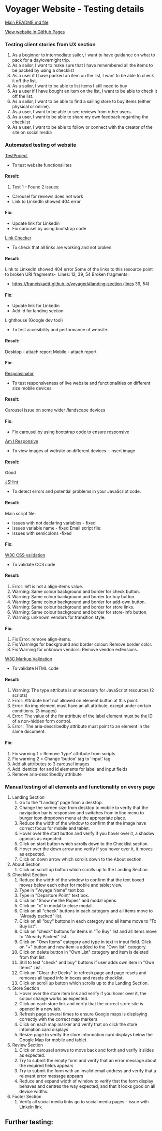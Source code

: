 # Voyager Website - Testing details

[Main README.md file](README.md)

[View website in GitHub Pages](https://franciskadtt.github.io/voyager/)

### Testing client stories from UX section
1. As a beginner to intermediate sailor, I want to have guidance on what to pack for a day/overnight trip.
2. As a sailor, I want to make sure that I have remembered all the items to be packed by using a checklist
3. As a user if I have packed an item on the list, I want to be able to check it off the list.
4. As a sailor, I want to be able to list items I still need to buy 
5. As a user if I have bought an item on the list, I want to be able to check it off the list.
6. As a sailor, I want to be able to find a sailing store to buy items (either physical or online).
7. As a user, I want to be able to see reviews from other users.
8. As a user, I want to be able to share my own feedback regarding the checklist
9. As a user, I want to be able to follow or connect with the creator of the site on social media


### Automated testing of website
[TestProject](https://testproject.io/)
- To test website functionailites
#### Result:
1. Test 1 - Found 2 issues:
* Carousel for reviews does not work
* Link to LinkedIn showed 404 error
#### Fix: 
* Update link for Linkedin
* Fix carousel by using bootstrap code


[Link Checker](https://validator.w3.org/checklink)
- To check that all links are working and not broken.
#### Result:
Link to LinkedIn showed 404 error
Some of the links to this resource point to broken URI fragments-  Lines: 12, 39, 54
Broken fragments:
* https://franciskadtt.github.io/voyager/#landing-section (lines 39, 54)
#### Fix: 
* Update link for Linkedin
* Add id for landing section

Lighthouse (Google dev tool)
- To test accesibility and performance of website.
#### Result:
Desktop - attach report
Mobile - attach report
#### Fix:

[Responsinator](http://www.responsinator.com/)
- To test responsiveness of live website and functionalities on different size mobile devices
#### Result:
Carousel issue on some wider /landscape devices
#### Fix:
* Fix carousel by using bootstrap code to ensure responsive

[Am I Responsive](http://ami.responsivedesign.is/)
- To view images of website on different devices - insert image
#### Result:
Good

[JSHint](https://jshint.com/)
- To detect errors and potential problems in your JavaScript code.
#### Result:
Main script file:
- Issues with not declaring variables - fixed
- Issues variable name - fixed
Email script file:
- Issues with semicolons -fixed
#### Fix:

[W3C CSS validation](https://jigsaw.w3.org/css-validator/)
- To validate CCS code
#### Result:
1. Error: left is not a align-items value.
2. Warning: Same colour background and border for check button.
3. Warning: Same colour background and border for buy button.
4. Warning: Same colour background and border for add-own button.
5. Warning: Same colour background and border for store links.
6. Warning: Same colour background and border for store-info button.
7. Warning: unknown vendors for transition style.
#### Fix:
1. Fix Error: remove align-items.
2. Fix Warnings for background and border colour: Remove border color.
3.  Fix Warning for unknown vendors: Remove vendon extensions.

[W3C Markup Validation](https://validator.w3.org/)
- To validate HTML code
#### Result:
1. Warning: The type attribute is unnecessary for JavaScript resources (2 scripts)
2. Error: Attribute href not allowed on element button at this point.
3. Error: An img element must have an alt attribute, except under certain conditions. (3 images)
4. Error: The value of the for attribute of the label element must be the ID of a non-hidden form control.
5. Error : The aria-describedby attribute must point to an element in the same document.
#### Fix:
1. Fix warning 1 = Remove 'type' attribute from scripts
2. Fix warning 2 = Change 'button' tag to 'input' tag
3. Add alt attributes to 3 carousel images
4. Add identical for and id elements for label and input fields
5. Remove aria-describedby attribute



### Manual testing of all elements and functionality on every page
1. Landing Section
    1. Go to the "Landing" page from a desktop.
    2. Change the screen size from desktop to mobile to verify that the navigation bar is responsive and switches from in line menu to burger icon dropdown menu at the appropriate place.
    3. Reduce the width of the window to confirm that the image have correct focus for mobile and tablet.
    4. Hover over the start button and verify if you hover over it, a shadow appears as expected.
    5. Click on start button which scrolls down to the Checklist section.
    6. Hover over the down arrow and verify if you hover over it, it moves as expected.
    7. Click on down arrow which scrolls down to the About section.
2. About Section
    1. Click on scroll up button which scrolls up to the Landing Section.
3. Checklist Section
    1. Reduce the width of the window to confirm that the text boxed moves below each other for mobile and tablet view.
    2. Type in "Voyage Name" text box.
    3. Type in "Departure Point" text box.
    4. Click on "Show me the Ropes" and modal opens. 
    5. Click on "x" in modal to close modal.
    6. Click on all "check" buttons in each category and all items move to "Already packed" list.
    7. Click on all "buy" buttons in each category and all items move to "To Buy list".
    8. Click on "check" buttons for items in "To Buy" list and all items move to "Already Packed" list.
    9. Click on "Own Items" category and type in text in input field. Click on "+" button and new item is added to the "Own list" category.
    10. Click on delete button in "Own List" category and item is deleted from that list.
    11. Still to test "check" and buy" buttons if user adds own item in "Own Items" List.
    12. Click on "Clear the Decks" to refresh page and page resets and removes all typed info in boxes and resets checklist.
    13. Click on scroll up button which scrolls up to the Landing Section.
4. Store Section
    1. Hover over the store item link and verify if you hover over it, the colour change works as expected.
    2. Click on each store link and verify that the correct store site is opened in a new tab.
    3. Refresh page several times to ensure Google maps is displaying correctly with the correct map markers.
    4. Click on each map marker and verify that on click the store infomation card displays.
    5. Resize page to verify the store information card displays below the Google Map for mpbile and tablet.
5. Review Section
    1. Click on carousel arrows to move back and forth and verify it slides as expected.
    2. Try to submit the empty form and verify that an error message about the required fields appears
    3. Try to submit the form with an invalid email address and verify that a relevant error message appears
    4.  Reduce and expand width of window to verify that the form display behaves and centres the way expected, and that it looks good on all device widths.
6. Footer Section
    1. Verify all social media links go to social media pages - issue with LinkeIn link 

## Further testing: 